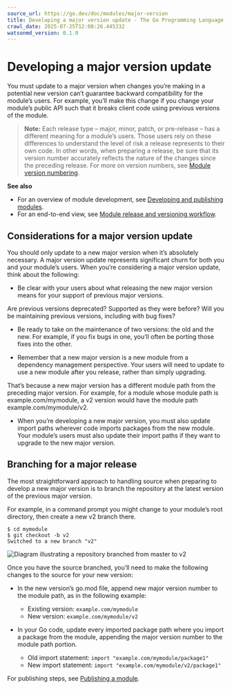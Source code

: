 ```yaml
---
source_url: https://go.dev/doc/modules/major-version
title: Developing a major version update - The Go Programming Language
crawl_date: 2025-07-25T12:08:26.445332
watsonmd_version: 0.1.0
---
```


# Developing a major version update

You must update to a major version when changes you’re making in a potential new version can’t guarantee backward compatibility for the module’s users. For example, you’ll make this change if you change your module’s public API such that it breaks client code using previous versions of the module.

> **Note:** Each release type – major, minor, patch, or pre-release – has a different meaning for a module’s users. Those users rely on these differences to understand the level of risk a release represents to their own code. In other words, when preparing a release, be sure that its version number accurately reflects the nature of the changes since the preceding release. For more on version numbers, see [Module version numbering](/doc/modules/version-numbers).

**See also**

  * For an overview of module development, see [Developing and publishing modules](developing).
  * For an end-to-end view, see [Module release and versioning workflow](release-workflow).



## Considerations for a major version update

You should only update to a new major version when it’s absolutely necessary. A major version update represents significant churn for both you and your module’s users. When you’re considering a major version update, think about the following:

  * Be clear with your users about what releasing the new major version means for your support of previous major versions.

Are previous versions deprecated? Supported as they were before? Will you be maintaining previous versions, including with bug fixes?

  * Be ready to take on the maintenance of two versions: the old and the new. For example, if you fix bugs in one, you’ll often be porting those fixes into the other.

  * Remember that a new major version is a new module from a dependency management perspective. Your users will need to update to use a new module after you release, rather than simply upgrading.

That’s because a new major version has a different module path from the preceding major version. For example, for a module whose module path is example.com/mymodule, a v2 version would have the module path example.com/mymodule/v2.

  * When you’re developing a new major version, you must also update import paths wherever code imports packages from the new module. Your module’s users must also update their import paths if they want to upgrade to the new major version.




## Branching for a major release

The most straightforward approach to handling source when preparing to develop a new major version is to branch the repository at the latest version of the previous major version.

For example, in a command prompt you might change to your module’s root directory, then create a new v2 branch there.
    
    
    $ cd mymodule
    $ git checkout -b v2
    Switched to a new branch "v2"
    

![Diagram illustrating a repository branched from master to v2](images/v2-branch-module.png)

Once you have the source branched, you’ll need to make the following changes to the source for your new version:

  * In the new version’s go.mod file, append new major version number to the module path, as in the following example:

    * Existing version: `example.com/mymodule`
    * New version: `example.com/mymodule/v2`
  * In your Go code, update every imported package path where you import a package from the module, appending the major version number to the module path portion.

    * Old import statement: `import "example.com/mymodule/package1"`
    * New import statement: `import "example.com/mymodule/v2/package1"`



For publishing steps, see [Publishing a module](/doc/modules/publishing).